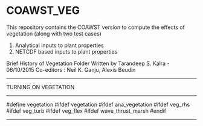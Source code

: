 # COAWST_VEG
This repository contains the COAWST version to compute the effects of vegetation (along with two test cases)
1) Analytical inputs to plant properties 
2) NETCDF based inputs to plant properties

Brief History of Vegetation Folder 
Written by Tarandeep S. Kalra - 06/10/2015
Co-editors : Neil K. Ganju, Alexis Beudin 

-------------------------------------------------
 TURNING ON VEGETATION  
************************************************
#define vegetation 
 #ifdef vegetation
  #ifdef ana_vegetation 
  #ifdef veg_rhs 
  #ifdef veg_turb 
  #ifdef veg_flex
  #ifdef wave_thrust_marsh
 #endif 
************************************************


